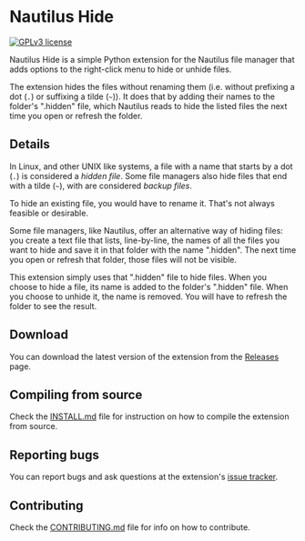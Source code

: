 Nautilus Hide
=============

[![GPLv3 license](http://img.shields.io/badge/license-GPLv3-brightgreen.svg)](http://www.gnu.org/licenses/gpl-3.0.html)

Nautilus Hide is a simple Python extension for the Nautilus file manager that
adds options to the right-click menu to hide or unhide files.

The extension hides the files without renaming them (i.e. without prefixing a
dot (`.`) or suffixing a tilde (`~`)).
It does that by adding their names to the folder's ".hidden" file, which
Nautilus reads to hide the listed files the next time you open or refresh the
folder.


## Details

In Linux, and other UNIX like systems, a file with a name that starts by a
dot (`.`) is considered a *hidden file*.
Some file managers also hide files that end with a tilde (`~`), with are
considered *backup files*.

To hide an existing file, you would have to rename it. That's not always
feasible or desirable.

Some file managers, like Nautilus, offer an alternative way of hiding files:
you create a text file that lists, line-by-line, the names of all the files you
want to hide and save it in that folder with the name ".hidden". The next time
you open or refresh that folder, those files will not be visible.

This extension simply uses that ".hidden" file to hide files. When you choose to
hide a file, its name is added to the folder's ".hidden" file. When you choose
to unhide it, the name is removed.
You will have to refresh the folder to see the result.


## Download

You can download the latest version of the extension from the
[Releases][download] page.


## Compiling from source

Check the [INSTALL.md][install] file for instruction on how to compile the
extension from source.


## Reporting bugs

You can report bugs and ask questions at the extension's [issue tracker][issues].


## Contributing

Check the [CONTRIBUTING.md][contribute] file for info on how to contribute.



[install]: INSTALL.md
[contribute]: CONTRIBUTING.md
[homepage]: https://github.com/brunonova/nautilus-hide
[download]: https://github.com/brunonova/nautilus-hide/releases
[issues]: https://github.com/brunonova/nautilus-hide/issues
